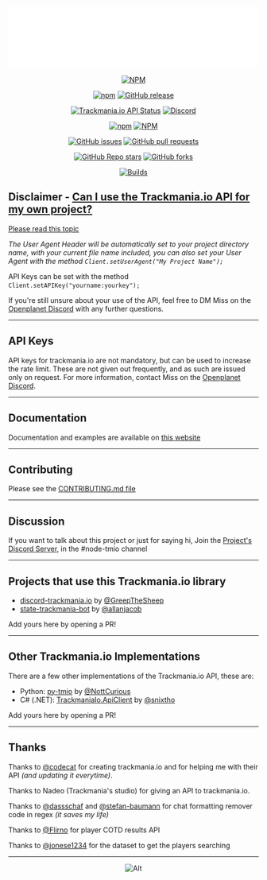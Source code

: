 <div align="center">

[![Logo](https://raw.githubusercontent.com/GreepTheSheep/node-trackmania.io/main/docs/graphic/image.svg)](https://tmio.greep.fr/#)

[![NPM](https://nodei.co/npm/trackmania.io.png?downloads=true&stars=true)](https://npmjs.org/trackmania.io)

[![npm](https://img.shields.io/npm/v/trackmania.io?logo=npm)](https://npmjs.com/trackmania.io)
[![GitHub release](https://img.shields.io/github/v/release/GreepTheSheep/node-trackmania.io?logo=github)](https://github.com/GreepTheSheep/node-trackmania.io/releases/latest)

[![Trackmania.io API Status](https://img.shields.io/website?down_message=Offline&label=Trackmania.io%20API&up_message=Online&url=https%3A%2F%2Ftrackmania.io)](https://trackmania.io)
[![Discord](https://img.shields.io/discord/570024448371982373?label=Discord&logo=discord)](https://greep.fr/discord)

[![npm](https://img.shields.io/npm/dw/trackmania.io?logo=npm)](https://npmjs.com/trackmania.io)
[![NPM](https://img.shields.io/npm/l/trackmania.io)](LICENSE)

[![GitHub issues](https://img.shields.io/github/issues/GreepTheSheep/node-trackmania.io?logo=github)](https://github.com/GreepTheSheep/node-trackmania.io/issues)
[![GitHub pull requests](https://img.shields.io/github/issues-pr/GreepTheSheep/node-trackmania.io?logo=github)](https://github.com/GreepTheSheep/node-trackmania.io/pulls)

[![GitHub Repo stars](https://img.shields.io/github/stars/GreepTheSheep/node-trackmania.io?logo=github&style=flat-square)](https://github.com/GreepTheSheep/node-trackmania.io/stargazers)
[![GitHub forks](https://img.shields.io/github/forks/GreepTheSheep/node-trackmania.io?style=flat-square)](https://github.com/GreepTheSheep/node-trackmania.io/network/members)

[![Builds](https://github.com/GreepTheSheep/node-trackmania.io/actions/workflows/build.yml/badge.svg)](https://github.com/GreepTheSheep/node-trackmania.io/actions/workflows/build.yml)

</div>

## Disclaimer - [Can I use the Trackmania.io API for my own project?](https://openplanet.nl/tmio/api)

[Please read this topic](https://openplanet.nl/tmio/api)

*The User Agent Header will be automatically set to your project directory name, with your current file name included, you can also set your User Agent with the method `Client.setUserAgent("My Project Name");`*

API Keys can be set with the method `Client.setAPIKey("yourname:yourkey");`

If you're still unsure about your use of the API, feel free to DM Miss on the [Openplanet Discord](https://openplanet.nl/link/discord) with any further questions.

---
## API Keys

API keys for trackmania.io are not mandatory, but can be used to increase the rate limit. These are not given out frequently, and as such are issued only on request. For more information, contact Miss on the [Openplanet Discord](https://openplanet.nl/link/discord).

---
## Documentation

Documentation and examples are available on [this website](https://tmio.greep.fr/#/docs)

---
## Contributing

Please see the [CONTRIBUTING.md file](CONTRIBUTING.md)

---
## Discussion

If you want to talk about this project or just for saying hi, Join the [Project's Discord Server](https://greep.fr/discord), in the #node-tmio channel

---
## Projects that use this Trackmania.io library

- [discord-trackmania.io](https://github.com/GreepTheSheep/discord-trackmania.io) by [@GreepTheSheep](https://github.com/GreepTheSheep)
- [state-trackmania-bot](https://github.com/allanjacob/state-trackmania-bot) by [@allanjacob](https://github.com/allanjacob)

Add yours here by opening a PR!

---
## Other Trackmania.io Implementations

There are a few other implementations of the Trackmania.io API, these are:

- Python: [py-tmio](https://github.com/NottCurious/py-tmio) by [@NottCurious](https://github.com/NottCurious)
- C# (.NET): [TrackmaniaIo.ApiClient](https://github.com/snixtho/TrackmaniaIo.ApiClient) by [@snixtho](https://github.com/snixtho)

Add yours here by opening a PR!

---
## Thanks

Thanks to [@codecat](https://github.com/codecat) for creating trackmania.io and for helping me with their API *(and updating it everytime)*.

Thanks to Nadeo (Trackmania's studio) for giving an API to trackmania.io.

Thanks to [@dassschaf](https://github.com/dassschaf) and [@stefan-baumann](https://github.com/stefan-baumann) for chat formatting remover code in regex *(it saves my life)*

Thanks to [@Flirno](https://github.com/Flirno) for player COTD results API

Thanks to [@jonese1234](https://github.com/jonese1234) for the dataset to get the players searching

---
<div align="center">

![Alt](https://repobeats.axiom.co/api/embed/6d1745e4fe894ffc1e84f68bc7eb0731588eeda4.svg "Repobeats analytics image")

</div>
